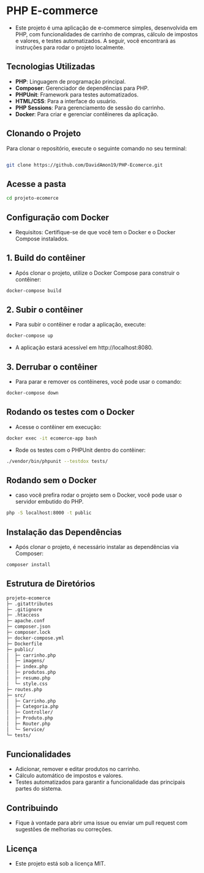 # PHP E-commerce

- Este projeto é uma aplicação de e-commerce simples, desenvolvida em PHP, com funcionalidades de carrinho de compras, cálculo de impostos e valores, e testes automatizados. A seguir, você encontrará as instruções para rodar o projeto localmente.

## Tecnologias Utilizadas

- **PHP**: Linguagem de programação principal.
- **Composer**: Gerenciador de dependências para PHP.
- **PHPUnit**: Framework para testes automatizados.
- **HTML/CSS**: Para a interface do usuário.
- **PHP Sessions**: Para gerenciamento de sessão do carrinho.
- **Docker**: Para criar e gerenciar contêineres da aplicação.

## Clonando o Projeto
Para clonar o repositório, execute o seguinte comando no seu terminal:

```bash

git clone https://github.com/DavidAmon19/PHP-Ecomerce.git

```

## Acesse a pasta

```bash
cd projeto-ecomerce

```

## Configuração com Docker
- Requisitos: Certifique-se de que você tem o Docker e o Docker Compose instalados.

## 1. Build do contêiner
- Após clonar o projeto, utilize o Docker Compose para construir o contêiner:

```bash
docker-compose build

```

## 2. Subir o contêiner
- Para subir o contêiner e rodar a aplicação, execute:

```bash
docker-compose up

```

- A aplicação estará acessível em http://localhost:8080.


## 3. Derrubar o contêiner
- Para parar e remover os contêineres, você pode usar o comando:

```bash
docker-compose down

```

## Rodando os testes com o Docker
- Acesse o contêiner em execução:

```bash
docker exec -it ecomerce-app bash

```

- Rode os testes com o PHPUnit dentro do contêiner:

```bash
./vendor/bin/phpunit --testdox tests/

```

## Rodando sem o Docker

- caso você prefira rodar o projeto sem o Docker, você pode usar o servidor embutido do PHP.

```bash
php -S localhost:8000 -t public

```

## Instalação das Dependências
- Após clonar o projeto, é necessário instalar as dependências via Composer:

``` bash
composer install

```


## Estrutura de Diretórios

```bash
projeto-ecomerce
├─ .gitattributes                 
├─ .gitignore                     
├─ .htaccess                      
├─ apache.conf                    
├─ composer.json                  
├─ composer.lock                  
├─ docker-compose.yml             
├─ Dockerfile                     
├─ public/                       
│  ├─ carrinho.php               
│  ├─ imagens/                  
│  ├─ index.php                  
│  ├─ produtos.php               
│  ├─ resumo.php                 
│  └─ style.css                  
├─ routes.php                    
├─ src/                          
│  ├─ Carrinho.php               
│  ├─ Categoria.php              
│  ├─ Controller/                
│  ├─ Produto.php                
│  ├─ Router.php                 
│  └─ Service/                   
└─ tests/                        

```

## Funcionalidades
- Adicionar, remover e editar produtos no carrinho.
- Cálculo automático de impostos e valores.
- Testes automatizados para garantir a funcionalidade das principais partes do sistema.

## Contribuindo
- Fique à vontade para abrir uma issue ou enviar um pull request com sugestões de melhorias ou correções.

## Licença
- Este projeto está sob a licença MIT.